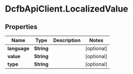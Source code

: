 # DcfbApiClient.LocalizedValue

## Properties
Name | Type | Description | Notes
------------ | ------------- | ------------- | -------------
**language** | **String** |  | [optional] 
**value** | **String** |  | [optional] 
**type** | **String** |  | [optional] 



